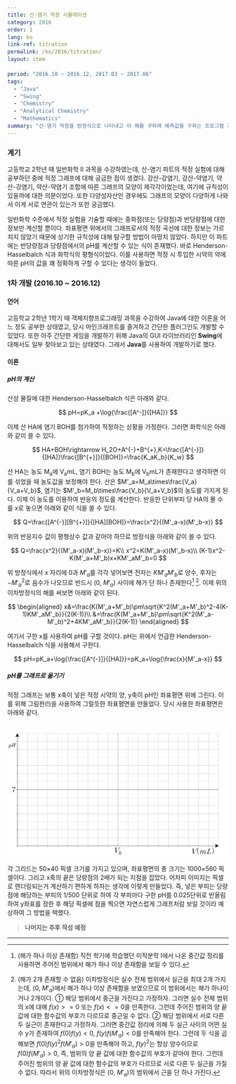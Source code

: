 ```yaml
---
title: 산-염기 적정 시뮬레이션
category: 2016
order: 1
lang: ko
link-ref: titration
permalink: /ko/2016/titration/
layout: item

period: "2016.10 ~ 2016.12, 2017.03 ~ 2017.06"
tags:
  - "Java"
  - "Swing"
  - "Chemistry"
  - "Analytical Chemistry"
  - "Mathematics"
summary: "산-염기 적정을 방정식으로 나타내고 이 해를 구하여 예측값을 구하는 프로그램 개발"
---
```


### 계기

고등학교 2학년 때 일반화학 II 과목을 수강하였는데, 산-염기 파트의 적정 실험에 대해 공부하던 중에 적정 그래프에 대해 궁금한 점이 생겼다. 강산-강염기, 강산-약염기, 약산-강염기, 약산-약염기 조합에 따른 그래프의 모양이 제각각이었는데, 여기에 규칙성이 있을까에 대한 의문이었다. 또한 다양성자산인 경우에도 그래프의 모양이 다양하게 나와서 이게 서로 연관이 있는가 또한 궁금했다.

일반화학 수준에서 적정 실험을 기술할 때에는 중화점(또는 당량점)과 반당량점에 대한 정보만 계산할 뿐이다. 좌표평면 위에서의 그래프로서의 적정 곡선에 대한 정보는 가르치지 않았기 때문에 상기한 규칙성에 대해 탐구할 방법이 마땅치 않았다. 하지만 이 파트에는 반당량점과 당량점에서의 pH를 계산할 수 있는 식이 존재했다. 바로 Henderson-Hasselbalch 식과 화학식의 평형식이었다. 이를 사용하면 적정 시 투입한 시약의 약에 따른 pH의 값을 꽤 정확하게 구할 수 있다는 생각이 들었다.

### 1차 개발 (2016.10 ~ 2016.12)

#### 언어

고등학교 2학년 1학기 때 객체지향프로그래밍 과목을 수강하여 Java에 대한 이론을 어느 정도 공부한 상태였고, 당시 마인크래프트를 즐겨하고 간단한 플러그인도 개발할 수 있었다. 또한 아주 간단한 게임을 개발하기 위해 Java의 GUI 라이브러리인 **Swing**에 대해서도 일부 찾아보고 있는 상태였다. 그래서 **Java**를 사용하여 개발하기로 했다.

#### 이론

##### pH의 계산

산성 물질에 대한 Henderson-Hasselbalch 식은 아래와 같다.

$$
pH=pK_a +\log{\frac{[A^-]}{[HA]}}
$$

이제 산 HA에 염기 BOH를 첨가하여 적정하는 상황을 가정한다. 그러면 화학식은 아래와 같이 쓸 수 있다.

$$
HA+BOH\rightarrow H_2O+A^{-}+B^{+},K=\frac{[A^{-}]}{[HA]}\frac{[B^{+}]}{[BOH]}=\frac{K_aK_b}{K_w}
$$

산 HA는 농도 M<sub>a</sub>에 V<sub>a</sub>mL, 염기 BOH는 농도 M<sub>b</sub>에 V<sub>b</sub>mL가 존재한다고 생각하면 이를 섞었을 때 농도값을 보정해야 한다. 산은 $M'_a=M_a\times\frac{V_a}{V_a+V_b}$, 염기는 $M'_b=M_b\times\frac{V_b}{V_a+V_b}$의 농도를 가지게 된다. 이제 이 농도를 이용하여 반응의 정도를 계산한다. 반응한 단위부피 당 HA의 몰 수를 $x$로 놓으면 아래와 같이 식을 쓸 수 있다.

$$
Q=\frac{[A^{-}][B^{+}]}{[HA][BOH]}=\frac{x^2}{(M'_a-x)(M'_b-x)}
$$

위의 반응지수 값이 평형상수 값과 같아야 하므로 방정식을 아래와 같이 쓸 수 있다.

$$
Q=\frac{x^2}{(M'_a-x)(M'_b-x)}=K\\
x^2=K(M'_a-x)(M'_b-x)\\
(K-1)x^2-K(M'_a+M'_b)x+KM'_aM'_b=0
$$

위 방정식에서 $x$ 자리에 0과 $M'_a$를 각각 넣어보면 전자는 $KM'_aM'_b$로 양수, 후자는 $-{M'_a}^{2}$로 음수가 나오므로 반드시 (0, $M'_a$) 사이에 해가 단 하나 존재한다[^1] [^2]. 이제 위의 이차방정식의 해를 써보면 아래와 같이 된다.

$$
\begin{aligned}
x&=\frac{K(M'_a+M'_b)\pm\sqrt{K^2(M'_a+M'_b)^2-4(K-1)KM'_aM'_b}}{2(K-1)}\\
&=\frac{K(M'_a+M'_b)\pm\sqrt{K^2(M'_a-M'_b)^2+4KM'_aM'_b}}{2(K-1)}
\end{aligned}
$$

여기서 구한 x를 사용하여 pH를 구할 것이다. pH는 위에서 언급한 Henderson-Hasselbalch 식을 사용해서 구한다.

$$
pH=pK_a+\log{\frac{[A^{-}]}{[HA]}}=pK_a+\log{\frac{x}{M'_a-x}}
$$

##### pH를 그래프로 옮기기

적정 그래프는 보통 x축이 넣은 적정 시약의 양, y축이 pH인 좌표평면 위에 그린다. 이를 위해 그림판(!)을 사용하여 그럴듯한 좌표평면을 만들었다. 당시 사용한 좌표평면은 아래와 같다.

![1가산用 좌표평면](./graph.png)

각 그리드는 50×40 픽셀 크기를 가지고 있으며, 좌표평면의 총 크기는 1000×560 픽셀이다. 그리고 x축의 끝은 당량점의 2배가 되는 지점을 잡았다. 어차피 이미지는 픽셀로 렌더링되는거 계산하기 편하게 하자는 생각에 이렇게 만들었다. 즉, 넣은 부피는 당량점에 해당하는 부피의 1/500 단위로 하여 각 부피마다 구한 pH를 0.025단위로 반올림하여 y좌표를 정한 후 해당 픽셀에 점을 찍으면 자연스럽게 그래프처럼 보일 것이라 예상하여 그 방법을 택했다.

> **나머지는 추후 작성 예정**

---

[^1]: (해가 하나 이상 존재함) 직전 학기에 학습했던 미적분학 I에서 나온 중간값 정리를 사용하면 주어진 범위에서 해가 하나 이상 존재함을 보일 수 있다.
[^2]: (해가 2개 존재할 수 없음) 이차방정식은 실수 전체 범위에서 실근을 최대 2개 가지는데, (0, $M'_a$)에서 해가 하나 이상 존재함을 보였으므로 이 범위에서는 해가 하나이거나 2개이다.
      ① 해당 범위에서 중근을 가진다고 가정하자. 그러면 실수 전체 범위의 x에 대해 $f(x)>=0$ 또는 $f(x)<=0$을 만족한다. 그런데 주어진 범위의 양 끝 값에 대한 함수값의 부호가 다르므로 중근일 수 없다.
      ② 해당 범위에서 서로 다른 두 실근이 존재한다고 가정하자. 그러면 중간값 정리에 의해 두 실근 사이의 어떤 실수 y가 존재하여 $f(0)f(y)<0$, $f(y)f(M'_a)<0$를 만족해야 한다. 그런데 두 식을 곱해보면 $f(0)f(y)^2f(M'_a)>0$을 만족해야 하고, $f(y)^2$는 항상 양수이므로 $f(0)f(M'_a)>0$, 즉, 범위의 양 끝 값에 대한 함수값의 부호가 같아야 한다. 그런데 주어진 범위의 양 끝 값에 대한 함수값의 부호가 다르므로 서로 다른 두 실근을 가질 수 없다.
      따라서 위의 이차방정식은 (0, $M'_a$)의 범위에서 근을 단 하나 가진다.
